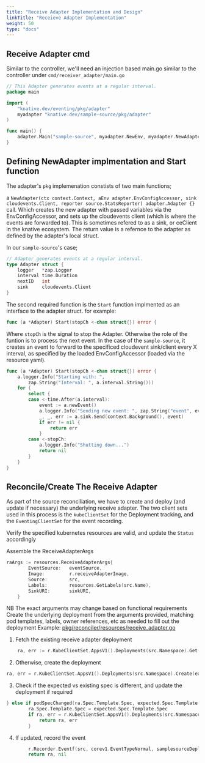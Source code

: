 ```yaml
---
title: "Receive Adapter Implementation and Design"
linkTitle: "Receieve Adapter Implementation"
weight: 50
type: "docs"
---
```


## Receive Adapter cmd
Similar to the controller, we'll need an injection based main.go similar to the controller
under `cmd/receiver_adapter/main.go`
```go
// This Adapter generates events at a regular interval.
package main

import (
	"knative.dev/eventing/pkg/adapter"
	myadapter "knative.dev/sample-source/pkg/adapter"
)

func main() {
	adapter.Main("sample-source", myadapter.NewEnv, myadapter.NewAdapter)
}

```

## Defining NewAdapter implmentation and Start function
The adapter's `pkg` implemenation constists of two main functions;

a `NewAdapter(ctx context.Context, aEnv adapter.EnvConfigAccessor, sink cloudevents.Client, reporter source.StatsReporter) adapter.Adapter {}` call.  Which creates the new adapter with passed variables via the EnvConfigAccessor, and sets up the cloudevents client (which is where the events are forwarded to).  This is sometimes refered to as a sink, or ceClient in the knative ecosystem.  The return value is a refernce to the adapter as defined by the adapter's local struct.

In our `sample-source`'s case;
```go
// Adapter generates events at a regular interval.
type Adapter struct {
	logger   *zap.Logger
	interval time.Duration
	nextID   int
	sink     cloudevents.Client
}
```

The second required function is the `Start` function implmented as an interface to the adapter struct.
for example:
```go
func (a *Adapter) Start(stopCh <-chan struct{}) error {
```
Where `stopCh` is the signal to stop the Adapter.  Otherwise the role of the funtion is to process the next
event.  In the case of the `sample-source`, it creates an event to forward to the specificed cloudevent sink/client
every X interval, as specified by the loaded EnvConfigAccessor (loaded via the resource yaml).
```go
func (a *Adapter) Start(stopCh <-chan struct{}) error {
	a.logger.Info("Starting with: ",
		zap.String("Interval: ", a.interval.String()))
	for {
		select {
		case <-time.After(a.interval):
			event := a.newEvent()
			a.logger.Info("Sending new event: ", zap.String("event", event.String()))
			_, _, err := a.sink.Send(context.Background(), event)
			if err != nil {
				return err
			}
		case <-stopCh:
			a.logger.Info("Shutting down...")
			return nil
		}
	}
}
```

## Reconcile/Create The Receive Adapter
As part of the source reconciliation, we have to create and deploy
(and update if necessary) the underlying receive adapter.  The two
client sets used in this process is the `kubeClientSet` for the
Deployment tracking, and the `EventingClientSet` for the event
recording.

Verify the specified kubernetes resources are valid, and update the `Status` accordingly

Assemble the ReceiveAdapterArgs
```go
raArgs := resources.ReceiveAdapterArgs{
		EventSource:   eventSource,
		Image:         r.receiveAdapterImage,
		Source:        src,
		Labels:        resources.GetLabels(src.Name),
		SinkURI:       sinkURI,
	}
```
NB The exact arguments may change based on functional requirements
Create the underlying deployment from the arguments provided, matching pod templates, labels, owner references, etc as needed to fill out the deployment
Example: [pkg/reconciler/resources/receive_adapter.go](https://github.com/knative/sample-source/tree/master/pkg/reconciler/resources/receive_adapter.go)

1. Fetch the existing receive adapter deployment
```go
	ra, err := r.KubeClientSet.AppsV1().Deployments(src.Namespace).Get(expected.Name, metav1.GetOptions{})
```
2. Otherwise, create the deployment
```go
ra, err = r.KubeClientSet.AppsV1().Deployments(src.Namespace).Create(expected)
```
3. Check if the expected vs existing spec is different, and update the deployment if required
```go
} else if podSpecChanged(ra.Spec.Template.Spec, expected.Spec.Template.Spec) {
		ra.Spec.Template.Spec = expected.Spec.Template.Spec
		if ra, err = r.KubeClientSet.AppsV1().Deployments(src.Namespace).Update(ra); err != nil {
			return ra, err
        }
```
4. If updated, record the event
```go
		r.Recorder.Eventf(src, corev1.EventTypeNormal, samplesourceDeploymentUpdated, "Deployment updated")
		return ra, nil
```
